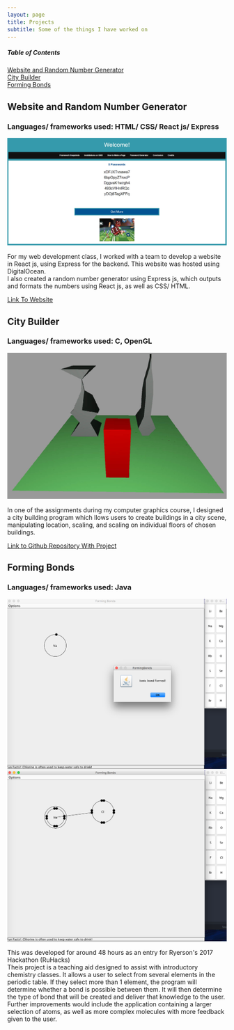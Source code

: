 ```yaml
---
layout: page
title: Projects
subtitle: Some of the things I have worked on
---
```

##### Table of Contents  
[Website and Random Number Generator](#Website-and-Random-Number-Generator)  
[City Builder](#City-Builder)  
[Forming Bonds](#Forming-Bonds)
<a name="headers"/>


## Website and Random Number Generator
### Languages/ frameworks used: HTML/ CSS/ React js/ Express

![Snapshot of Website](/img/CPS530.jpg)


For my web development class, I worked with a team to develop a website in React js, using Express for the backend. This website was hosted using DigitalOcean.  
I also created a random number generator using Express js, which outputs and formats the numbers using React js, as well as CSS/ HTML.

[Link To Website](http://159.203.29.151:5000/#/Page4)

## City Builder
### Languages/ frameworks used: C, OpenGL

![Snapshot of City Builder](/img/City-Builder.jpg)

In one of the assignments during my computer graphics course, I designed a city building program which llows users to create buildings in a city scene, manipulating location, scaling, and scaling on individual floors of chosen buildings.

[Link to Github Repository With Project](https://github.com/michaelGorokhovsky/City-Builder)

## Forming Bonds
### Languages/ frameworks used: Java
![Snapshot1](/img/fobo1.png)
![Snapshot2](/img/fobo2.png)

This was developed for around 48 hours as an entry for Ryerson's 2017 Hackathon (RuHacks)  
Theis project is a teaching aid designed to assist with introductory chemistry classes. It allows a user to select from several elements in the periodic table. If they select more than 1 element, the program will determine whether a bond is possible between them. It will then determine the type of bond that will be created and deliver that knowledge to the user. Further improvements would include the application containing a larger selection of atoms, as well as more complex molecules with more feedback given to the user.



